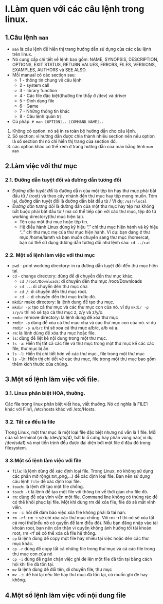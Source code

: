 # I.Làm quen với các câu lệnh trong linux.
## 1.Câu lệnh `man`
- `man` là câu lệnh để hiển thị trang hướng dẫn sử dụng của các câu lệnh trên linux.
- Nó cung cấp chi tiết về lệnh bao gồm: NAME, SYNOPSIS, DESCRIPTION, OPTIONS, EXIT STATUS, RETURN VALUES, ERRORS, FILES, VERSIONS, EXAMPLES, AUTHORS và SEE ALSO.
- Mỗi manual có các section sau:
    - 1 - thông tin chung về câu lệnh
    - 2 - system call
    - 3 - library function
    - 4 - Các file đặc biệt(thường tìm thấy ở /dev) và driver
    - 5 - Định dạng file
    - 6 - Game
    - 7 - Những thông tin khác
    - 8 - Câu lệnh quản trị
- Cú pháp: `# man [OPTION].. [COMMAND NAME]..`
1. Không có option: nó sẽ in ra toàn bộ hướng dẫn cho câu lệnh.
2. Số section: vì hướng dẫn được chia thành nhiều section nên nếu option là số section thì nó chỉ hiển thị trang của section đó.
3. các option khác có thể xem ở trang hướng dẫn của man bằng lệnh `man man`

## 2.Làm việc với thư mục
### 2.1. Đường dẫn tuyệt đối và đường dẫn tương đối
- *Đường dẫn tuyệt đối* là đường dẫ n của một tệp tin hay thư mục phải bắt đầu từ / (root) và theo cây nhánh đến thư mục hay tệp mong muốn. Tóm lại, đường dẫn tuyệt đối là đường dẫn bắt đầu từ /
Ví dụ: `/usr/local`
- *Đường dẫn tương đối* là đường dẫn của một thư mục hay tệp mà không bắt buộc phải bắt đầu từ / mà có thể tiếp cận với các thư mục, tệp đó từ working directory(thư mục hiện tại).
    - Tên của một thư mục hoặc tệp tin.
    - Hệ điều hành Linux dùng ký hiệu “.” chỉ thư mục hiện hành và ký hiệu “..” chỉ thư mục mẹ của thư mục hiện hành.
Ví dụ: bạn đang ở thư mục /home/lamth và bạn muốn chuyển sang thư mục /home/cat, bạn có thể sử dụng đường dẫn tương đối như lệnh sau: `cd ../cat`
### 2.2. Một số lệnh làm việc với thư mục
- `pwd` - print working directory: in ra đường dẫn tuyệt đối đến thư mục hiện tại.
- `cd` - change directory:  dùng để di chuyển đến thư mục khác.
    - `cd /root/Downloads`: di chuyển đến thư mục /root/Downloads
    - `cd ..`: di chuyển đến thư mục cha
    - `cd /`: di chuyển đến thư mục root.
    - `cd -`: di chuyển đến thư mục trước đó.
- `mkdir` make directory: là lệnh dung để tạo thư mục.
- `mkdir -p`: tạo cả thư mục và các thư mục con của nó. ví dụ `mkdir -p z/y/x` thì nó sẽ tạo cả thư mục z, z/y và z/y/x.
- `rmdir` remove directory: là lệnh dùng để xóa thư mục
- `rmdir -p` dùng để xóa cả thư mục cha và các thư mục con của nó. ví dụ `rmdir -p a/b/c` thì sẽ xoa cả thư mục a/b/c, a/b và a.
- `rm`: là lệnh dùng để xóa thư mục hoặc file.
- `ls`: dùng để liệt kê nội dung trong một thư mục.
- `ls -a`: Hiển thị tất cả các file và thư mục trong một thư mục kể các các file, thư mục bị ẩn.
- `ls -l`: Hiển thị chi tiết hơn về các thư mục , file trong một thư mục
- `ls -lh`: Hiển thị chi tiết về các thư mục, file trong một thư mục bao gồm thêm kích thước của chúng.
## 3.Một số lệnh làm việc với file.
### 3.1. Linux phân biệt HOA, thường.
Các file trong linux phân biệt viết hoa, viết thường. Nó có nghĩa là FILE1 khác với File1, /etc/hosts khác với /etc/Hosts.
### 3.2. Tất cả đều là file
Trong Linux, một thư mục là một loại file đặc biệt nhưng nó vẫn là 1 file.
Mỗi cửa sổ terminal (ví dụ /dev/pts/4), bất kì ổ cứng hay phân vùng nào( ví dụ /dev/sda1) và mọi tiến trịnh đều được đại diện bởi một file ở đâu đó trong filesystem.
### 3.3.Một số lệnh làm việc với file
- `file`: là lệnh dùng để xác định loại file. Trong Linux, nó không sử dụng các phần mở rộng(.txt,.png,...) để xác định loại file. Bạn nên sử dụng câu lệnh `file` để xác định loại file.
- `touch`: là lệnh để tạo một file chống.
- `touch -t` là lệnh để tạo một file với thông tin về thời gian cho file đó.
- `rm`: dùng để xóa vĩnh viễn một file. Command line không có thùng rác để có thể khôi phục lại file. Một khi dùng rm để xóa file, file đó sẽ mất vĩnh viễn.
- `rm -i`: hỏi để đảm bảo việc xóa file không phải là tai nạn.
- `rm -rf`: rm -r sẽ chỉ xóa các thư mục chống. Với rm -rf thì nó sẽ xóa tất cả mọi thứ(nếu nó có quyền để làm điều đó). Nếu bạn đăng nhập vào tài khoản root, bạn nên cẩn thận vì quyền không ảnh hưởng tới tài khoản root, rm -rf sẽ có thể xóa cả file hệ thống.
- `cp` là lệnh dùng để copy một file hay nhiều tại việc hoặc đến các thư mục khác.
- `cp -r` dùng để copy tất cả những file trong thư mục và cả các file trong thư mục con của nó
- `cp -i` dùng để ngăn chặn việc ghi đè lên một file đã tồn tại bằng cách hỏi khi file đã tồn tại.
- `mv` là lệnh dùng đề đổi tên, di chuyển file, thư mục
- `mv -i`: để hỏi lại nếu file hay thư mục đã tồn tại, có muốn ghi đè hay không.
## 4.Một số lệnh làm việc với nội dung file
